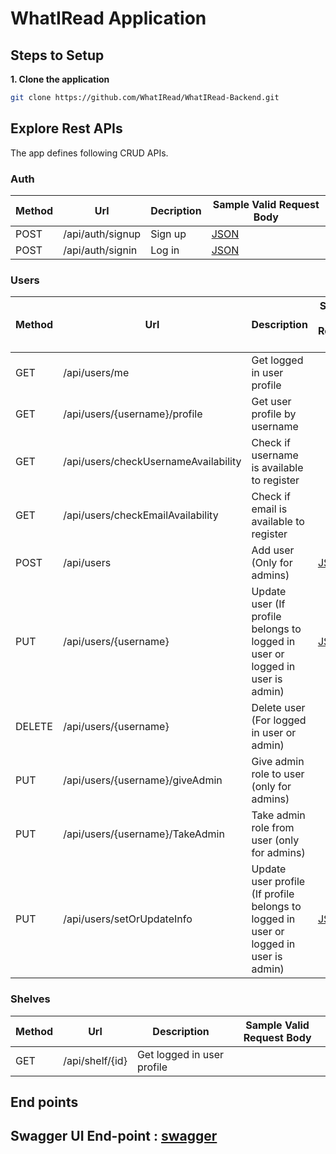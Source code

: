 # WhatIRead Application

## Steps to Setup

**1. Clone the application**

```bash
git clone https://github.com/WhatIRead/WhatIRead-Backend.git
```

## Explore Rest APIs

The app defines following CRUD APIs.

### Auth

| Method | Url              | Decription | Sample Valid Request Body | 
|--------|------------------|------------|---------------------------|
| POST   | /api/auth/signup | Sign up    | [JSON](#signup)           |
| POST   | /api/auth/signin | Log in     | [JSON](#signin)           |

### Users

| Method | Url                                  | Description                                                                           | Sample Valid Request Body |
|--------|--------------------------------------|---------------------------------------------------------------------------------------|---------------------------|
| GET    | /api/users/me                        | Get logged in user profile                                                            |                           |
| GET    | /api/users/{username}/profile        | Get user profile by username                                                          |                           |
| GET    | /api/users/checkUsernameAvailability | Check if username is available to register                                            |                           |
| GET    | /api/users/checkEmailAvailability    | Check if email is available to register                                               |                           |
| POST   | /api/users                           | Add user (Only for admins)                                                            | [JSON](#usercreate)       |
| PUT    | /api/users/{username}                | Update user (If profile belongs to logged in user or logged in user is admin)         | [JSON](#userupdate)       |
| DELETE | /api/users/{username}                | Delete user (For logged in user or admin)                                             |                           |
| PUT    | /api/users/{username}/giveAdmin      | Give admin role to user (only for admins)                                             |                           |
| PUT    | /api/users/{username}/TakeAdmin      | Take admin role from user (only for admins)                                           |                           |
| PUT    | /api/users/setOrUpdateInfo           | Update user profile (If profile belongs to logged in user or logged in user is admin) | [JSON](#userinfoupdate)   |

### Shelves

| Method | Url             | Description                | Sample Valid Request Body |
|--------|-----------------|----------------------------|---------------------------|
| GET    | /api/shelf/{id} | Get logged in user profile |                           |

## End points

## Swagger UI End-point : [swagger](http://localhost:8085/swagger-ui/index.html)
